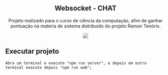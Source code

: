 <p align="center">
  <h2 align="center">
    Websocket - CHAT
  </h2>
  <p align="center">
    Projeto realizado para o curso de ciência da computação, afim de ganhar pontuação na materia de sistema distribuido do projeto Ramon Tenório.
  </p>
</p>

<p align="center">
  <img src="https://i.imgur.com/sKZSxdA.png"/>
</p>

## Executar projeto

    Abra um terminal e execute "npm run server", e depois em outro terminal execute depois "npm run web";
